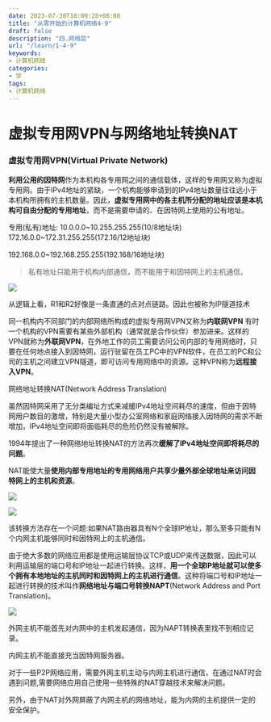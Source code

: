 ```yaml
---
date: 2023-07-30T18:09:28+08:00
title: "从零开始的计算机网络4-9"
draft: false
description: "四.网络层"
url: "/learn/1-4-9"
keywords:
- 计算机网络
categories:
- 学
tags:
- 计算机网络
---
```


# 虚拟专用网VPN与网络地址转换NAT

### 虚拟专用网VPN(Virtual Private Network)

**利用公用的因特网**作为本机构各专用网之间的通信载体，这样的专用网又称为虚拟专用网。由于IPv4地址的紧缺，一个机构能够申请到的IPv4地址数量往往远小于本机构所拥有的主机数量。因此，**虚拟专用网中的各主机所分配的地址应该是本机构可自由分配的专用地址**，而不是需要申请的、在因特网上使用的公有地址。

专用(私有)地址:
10.0.0.0~10.255.255.255(10/8地址块)
172.16.0.0~172.31.255.255(172.16/12地址块)

192.168.0.0~192.168.255.255(192.168/16地址块)

> 私有地址只能用于机构内部通信，而不能用于和因特网上的主机通信。

![](https://img.0pt.im/computernet/4-9/4-9-1.png)

从逻辑上看，R1和R2好像是一条直通的点对点链路。因此也被称为IP隧道技术

同一机构内不同部门的内部网络所构成的虚拟专用网VPN又称为**内联网VPN**
有时一个机构的VPN需要有某些外部机构（通常就是合作伙伴）参加进来。这样的VPN就称为**外联网VPN**，在外地工作的员工需要访问公司内部的专用网络时，只要在任何地点接入到因特网，运行驻留在员工PC中的VPN软件，在员工的PC和公司的主机之间建立VPN隧道，即可访问专用网络中的资源。这种VPN称为**远程接入VPN**。



网络地址转换NAT(Network Address Translation)

虽然因特网采用了无分类编址方式来减缓IPv4地址空间耗尽的速度，但由于因特网用户数目的激增，特别是大量小型办公室网络和家庭网络接入因特网的需求不断增加，IPv4地址空间即将面临耗尽的危险仍然没有被解除。

1994年提出了一种网络地址转换NAT的方法再次**缓解了IPv4地址空间即将耗尽的问题**。

NAT能使大量**使用内部专用地址的专用网络用户共享少量外部全球地址来访问因特网上的主机和资源**。

![](https://img.0pt.im/computernet/4-9/4-9-2.png)

![](https://img.0pt.im/computernet/4-9/4-9-3.png)

该转换方法存在一个问题:如果NAT路由器具有N个全球IP地址，那么至多只能有N个内网主机能够同时和因特网上的主机通信。

由于绝大多数的网络应用都是使用运输层协议TCP或UDP来传送数据，因此可以利用运输层的端口号和IP地址一起进行转换。这样，**用一个全球IP地址就可以使多个拥有本地地址的主机同时和因特网上的主机进行通信**。这种将端口号和IP地址一起进行转换的技术叫作**网络地址与端口号转换NAPT**(Network Address and Port Translation)。

![](https://img.0pt.im/computernet/4-9/4-9-4.png)

外网主机不能首先对内网中的主机发起通信，因为NAPT转换表里找不到相应记录。

内网主机不能直接充当因特网服务器。

对于一些P2P网络应用，需要外网主机主动与内网主机进行通信，在通过NAT时会遇到问题,需要网络应用自己使用一些特殊的NAT穿越技术来解决问题。

另外，由于NAT对外网屏蔽了内网主机的网络地址，能为内网的主机提供一定的安全保护。
